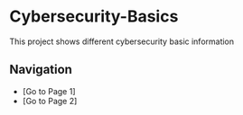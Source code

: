 # Cybersecurity-Basics

This project shows different cybersecurity basic information

## Navigation
- [Go to Page 1]
- [Go to Page 2]

